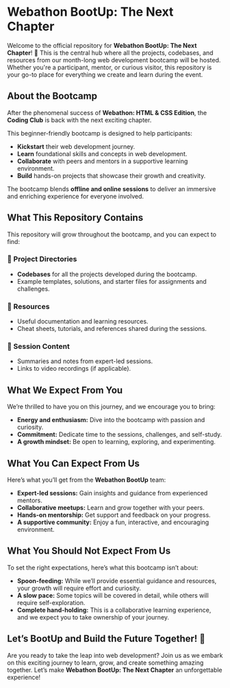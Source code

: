 # Webathon BootUp: The Next Chapter

Welcome to the official repository for **Webathon BootUp: The Next Chapter**! 🎉 This is the central hub where all the projects, codebases, and resources from our month-long web development bootcamp will be hosted. Whether you're a participant, mentor, or curious visitor, this repository is your go-to place for everything we create and learn during the event.

## About the Bootcamp
After the phenomenal success of **Webathon: HTML & CSS Edition**, the **Coding Club** is back with the next exciting chapter. 

This beginner-friendly bootcamp is designed to help participants:

- **Kickstart** their web development journey.
- **Learn** foundational skills and concepts in web development.
- **Collaborate** with peers and mentors in a supportive learning environment.
- **Build** hands-on projects that showcase their growth and creativity.

The bootcamp blends **offline and online sessions** to deliver an immersive and enriching experience for everyone involved.

## What This Repository Contains
This repository will grow throughout the bootcamp, and you can expect to find:

### 📂 Project Directories
- **Codebases** for all the projects developed during the bootcamp.
- Example templates, solutions, and starter files for assignments and challenges.

### 📄 Resources
- Useful documentation and learning resources.
- Cheat sheets, tutorials, and references shared during the sessions.

### 📘 Session Content
- Summaries and notes from expert-led sessions.
- Links to video recordings (if applicable).

## What We Expect From You
We’re thrilled to have you on this journey, and we encourage you to bring:

- **Energy and enthusiasm:** Dive into the bootcamp with passion and curiosity.
- **Commitment:** Dedicate time to the sessions, challenges, and self-study.
- **A growth mindset:** Be open to learning, exploring, and experimenting.

## What You Can Expect From Us
Here’s what you’ll get from the **Webathon BootUp** team:

- **Expert-led sessions:** Gain insights and guidance from experienced mentors.
- **Collaborative meetups:** Learn and grow together with your peers.
- **Hands-on mentorship:** Get support and feedback on your progress.
- **A supportive community:** Enjoy a fun, interactive, and encouraging environment.

## What You Should Not Expect From Us
To set the right expectations, here’s what this bootcamp isn’t about:

- **Spoon-feeding:** While we’ll provide essential guidance and resources, your growth will require effort and curiosity.
- **A slow pace:** Some topics will be covered in detail, while others will require self-exploration.
- **Complete hand-holding:** This is a collaborative learning experience, and we expect you to take ownership of your journey.


## Let’s BootUp and Build the Future Together! 🚀
Are you ready to take the leap into web development? Join us as we embark on this exciting journey to learn, grow, and create something amazing together. Let’s make **Webathon BootUp: The Next Chapter** an unforgettable experience!
